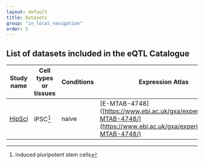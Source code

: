 ```yaml
---
layout: default
title: Datasets
group: "in_local_navigation"
order: 5
---
```



## List of datasets included in the eQTL Catalogue


| Study name | Cell types or tissues | Conditions | Expression Atlas | RNA data | Genotype data | Donors | Samples |
|---|---|---|---|---|---|---|---|
| [HipSci](https://doi.org/10.1038/nature22403) | iPSC[^1] | naive |  [E-MTAB-4748]([https://www.ebi.ac.uk/gxa/experiments/E-MTAB-4748/](https://www.ebi.ac.uk/gxa/experiments/E-MTAB-4748/) | EGAD00001003529; PRJEB7388 | EGAD00010001147; PRJEB11752 | 322 | 322 |


[^1]: induced pluripotent stem cells
<!--stackedit_data:
eyJoaXN0b3J5IjpbLTk5NzUyMTQyNl19
-->